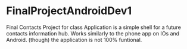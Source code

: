# FinalProjectAndroidDev1
Final Contacts Project for class
Application is a simple shell for a future contacts information hub.
Works similarly to the phone app on IOs and Android. (though) the application is not 100% funtional.
